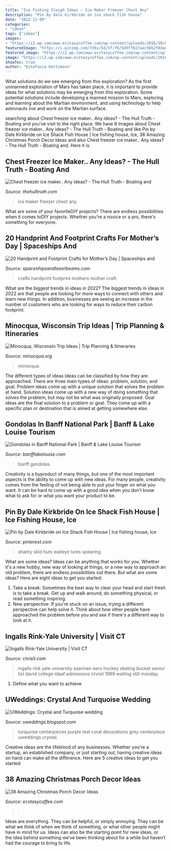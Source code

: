 ```yaml
---
title: "Ice Fishing Sleigh Ideas ~ Ice Maker Freezer Chest Any"
description: "Pin by dale kirkbride on ice shack fish house"
date: "2022-11-09"
categories:
- "ideas"
tags: ["ideas"]
images:
- "https://i2.wp.com/www.ecstasycoffee.com/wp-content/uploads/2016/10/Christmas-Porch-Décor-Ideas-21.jpg"
featuredImage: "https://i.pinimg.com/736x/5d/5f/f6/5d5ff617aac56b2f03ad73b84ad91bef.jpg"
featured_image: "https://i2.wp.com/www.ecstasycoffee.com/wp-content/uploads/2016/10/Christmas-Porch-Décor-Ideas-21.jpg"
image: "https://i2.wp.com/www.ecstasycoffee.com/wp-content/uploads/2016/10/Christmas-Porch-Décor-Ideas-21.jpg"
ShowToc: true
author: "Estefania Kertzmann"
---
```



What solutions do we see emerging from this exploration?
As the first unmanned exploration of Mars has taken place, it is important to provide ideas for what solutions may be emerging from this exploration. Some potential solutions include developing a manned mission to Mars, exploring and learning about the Martian environment, and using technology to help astronauts live and work on the Martian surface.

	

		
searching about Chest freezer ice maker.. Any ideas? - The Hull Truth - Boating and you've visit to the right place. We have 8 Images about Chest freezer ice maker.. Any ideas? - The Hull Truth - Boating and like Pin by Dale Kirkbride on Ice Shack Fish House | Ice fishing house, Ice, 38 Amazing Christmas Porch Decor Ideas and also Chest freezer ice maker.. Any ideas? - The Hull Truth - Boating and. Here it is:
		
    
## Chest Freezer Ice Maker.. Any Ideas? - The Hull Truth - Boating And

<img loading=lazy src="https://www.thehulltruth.com/attachment.php?attachmentid=90767&amp;stc=1&amp;d=1257715635" onerror="this.onerror=null;this.src='https://tse2.mm.bing.net/th?id=OIP.ULRVh7ji6c5hxKUByPz5eQHaFj&amp;pid=15.1';" alt="Chest freezer ice maker.. Any ideas? - The Hull Truth - Boating and">

_Source: thehulltruth.com_

>ice maker freezer chest any. 

	

What are some of your favoriteDIY projects?
There are endless possibilities when it comes toDIY projects. Whether you're a novice or a pro, there's something for everyone.

    
## 20 Handprint And Footprint Crafts For Mother’s Day | Spaceships And

<img loading=lazy src="http://spaceshipsandlaserbeams.com/wp-content/uploads/2015/09/mothers-day-handprint-footprint-crafts.jpg" onerror="this.onerror=null;this.src='https://tse2.mm.bing.net/th?id=OIP.C4VFuMXNhDH3ozd8sxfLzQHaLH&amp;pid=15.1';" alt="20 Handprint and Footprint Crafts for Mother’s Day | Spaceships and">

_Source: spaceshipsandlaserbeams.com_

>crafts handprint footprint mothers mother craft. 

	

What are the biggest trends in ideas in 2022?
The biggest trends in ideas in 2022 are that people are looking for more ways to connect with others and learn new things. In addition, businesses are seeing an increase in the number of customers who are looking for ways to reduce their carbon footprint.

    
## Minocqua, Wisconsin Trip Ideas | Trip Planning &amp; Itineraries

<img loading=lazy src="https://res.cloudinary.com/simpleview/image/upload/c_limit,f_auto,h_1200,q_75,w_1200/v1/clients/minocqua/MinocquaSummer_333_f8585f54-a130-4877-9ab6-48c0e1abf699.jpg" onerror="this.onerror=null;this.src='https://tse1.mm.bing.net/th?id=OIP.Dv6WXiFHmssFMItNb1DMEgEyDM&amp;pid=15.1';" alt="Minocqua, Wisconsin Trip Ideas | Trip Planning &amp; Itineraries">

_Source: minocqua.org_

>minocqua. 

	

The different types of ideas
Ideas can be classified by how they are approached. There are three main types of ideas: problem, solution, and goal. Problem ideas come up with a unique solution that solves the problem at hand. Solution ideas come up with a new way of doing something that solves the problem, but may not be what was originally proposed. Goal ideas are the final solution to a problem or goal. They come up with a specific plan or destination that is aimed at getting somewhere else.

    
## Gondolas In Banff National Park | Banff &amp; Lake Louise Tourism

<img loading=lazy src="https://www.banfflakelouise.com/sites/default/files/lead/collection/gondola-2-custom.jpg" onerror="this.onerror=null;this.src='https://tse2.mm.bing.net/th?id=OIP.KswVXS1GbH3Qs73opAvmswHaE7&amp;pid=15.1';" alt="Gondolas in Banff National Park | Banff &amp; Lake Louise Tourism">

_Source: banfflakelouise.com_

>banff gondolas. 

	

Creativity is a byproduct of many things, but one of the most important aspects is the ability to come up with new ideas. For many people, creativity comes from the feeling of not being able to put your finger on what you want. It can be hard to come up with a good idea when you don’t know what to ask for or what you want your product to be.

    
## Pin By Dale Kirkbride On Ice Shack Fish House | Ice Fishing House, Ice

<img loading=lazy src="https://i.pinimg.com/736x/5d/5f/f6/5d5ff617aac56b2f03ad73b84ad91bef.jpg" onerror="this.onerror=null;this.src='https://tse3.mm.bing.net/th?id=OIP.2eEOVwwv3VnicEn5E0r7OQHaFj&amp;pid=15.1';" alt="Pin by Dale Kirkbride on Ice Shack Fish House | Ice fishing house, Ice">

_Source: pinterest.com_

>shanty skid huts walleye lures spearing. 

	

What are some ideas?
Ideas can be anything that works for you. Whether it's a new hobby, new way of looking at things, or a new way to approach an old problem, there are endless possibilities out there. But what are some ideas? Here are eight ideas to get you started: 
1. Take a break: Sometimes the best way to clear your head and start fresh is to take a break. Get up and walk around, do something physical, or read something inspiring. 
2. New perspective: If you're stuck on an issue, trying a different perspective can help solve it. Think about how other people have approached the problem before you and see if there's a different way to look at it. 

    
## Ingalls Rink-Yale University | Visit CT

<img loading=lazy src="http://www.ctvisit.com/sites/default/files/Yale_Ingalls_Rink.jpg" onerror="this.onerror=null;this.src='https://tse1.mm.bing.net/th?id=OIP.rxr1H0w2WzULlyw7aLo-OwHaD9&amp;pid=15.1';" alt="Ingalls Rink-Yale University | Visit CT">

_Source: ctvisit.com_

>ingalls rink yale university saarinen eero hockey skating bucket senior list david college idaaf admissions ctvisit 1989 waiting still monday. 

	

1. Define what you want to achieve 

    
## UWeddings: Crystal And Turquoise Wedding

<img loading=lazy src="http://3.bp.blogspot.com/-4gdZL1uG_d4/UN3KSwAEFCI/AAAAAAAABF0/CqVPopMDIFg/s1600/2012-12-06_18-52-25_791.jpg" onerror="this.onerror=null;this.src='https://tse3.mm.bing.net/th?id=OIP.0vAzfKiOkj9cV2SkjdhvegHaFj&amp;pid=15.1';" alt="UWeddings: Crystal and Turquoise wedding">

_Source: uweddings.blogspot.com_

>turquoise centerpieces purple teal coral decorations grey centerpiece uweddings crystal. 

	

Creative ideas are the lifeblood of any businesses. Whether you're a startup, an established company, or just starting out, having creative ideas on hand can make all the difference. Here are 5 creative ideas to get you started: 

    
## 38 Amazing Christmas Porch Decor Ideas

<img loading=lazy src="https://i2.wp.com/www.ecstasycoffee.com/wp-content/uploads/2016/10/Christmas-Porch-Décor-Ideas-21.jpg" onerror="this.onerror=null;this.src='https://tse2.mm.bing.net/th?id=OIP.eHWKN6jG0iKqn58fJLtcWAHaNI&amp;pid=15.1';" alt="38 Amazing Christmas Porch Decor Ideas">

_Source: ecstasycoffee.com_

>. 

	

Ideas are everything. They can be helpful, or simply annoying. They can be what we think of when we think of something, or what other people might have in mind for us. Ideas can also be the starting point for new ideas, or the idea behind something we’ve been thinking about for a while but haven’t had the courage to bring to life.

